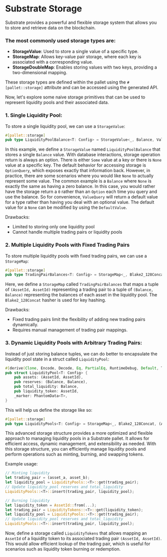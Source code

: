 # Substrate Storage

Substrate provides a powerful and flexible storage system that allows you to store and retrieve data on the blockchain.

### The most commonly used storage types are:
- **StorageValue**: Used to store a single value of a specific type.
- **StorageMap**: Allows key-value pair storage, where each key is associated with a corresponding value.
- **StorageDoubleMap**: Enables storing values with two keys, providing a two-dimensional mapping.

These storage types are defined within the pallet using the `#[pallet::storage]` attribute and can be accessed using
the generated API.

Now, let's explore some naive storage primitives that can be used to represent liquidity pools and their associated data.

### 1. Single Liquidity Pool:
To store a single liquidity pool, we can use a `StorageValue`:
```rust
#[pallet::storage]
pub type LiquidityPoolBalance<T: Config> = StorageValue<_, Balance, ValueQuery>;
```
In this example, we define a `StorageValue` named `LiquidityPoolBalance` that stores a single `Balance` value. With database interactions, storage operation return is always an option. There is either `Some` value at a key or there is `None` value at a specific key. The default behavior for accessing storage is `OptionQuery`, which exposes exactly that information back. However, in practice, there are some scenarios where you would like `None` to actually represent some value. The common example is a `Balance` where `None` is exactly the same as having a zero balance. In this case, you would rather have the storage return a `0` rather than an `Option` each time you query and use the balance. So for convenience, `ValueQuery` will return a default value for a type rather than having you deal with an optional value. The default value for a `None` can be modified by using the `DefaultValue`.

Drawbacks:
- Limited to storing only one liquidity pool
- Cannot handle multiple trading pairs or liquidity pools

### 2. Multiple Liquidity Pools with Fixed Trading Pairs
To store multiple liquidity pools with fixed trading pairs, we can use a `StorageMap`:
```rust
#[pallet::storage]
pub type TradingPairBalances<T: Config> = StorageMap<_, Blake2_128Concat, (AssetId, AssetId), (Balance, Balance), ValueQuery>;
```
Here, we define a `StorageMap` called `TradingPairBalances` that maps a tuple of `(AssetId, AssetId)` representing a trading pair to a tuple of `(Balance, Balance)` representing the balances of each asset in the liquidity pool. The `Blake2_128Concat` hasher is used for key hashing.

Drawbacks:
- Fixed trading pairs limit the flexibility of adding new trading pairs dynamically.
- Requires manual management of trading pair mappings.

### 3. Dynamic Liquidity Pools with Arbitrary Trading Pairs:
Instead of just storing balance tuples, we can do better to encapsulate the liquidity pool state in a struct called
`LiquidityPool`:
```rust
#[derive(Clone, Encode, Decode, Eq, PartialEq, RuntimeDebug, Default, TypeInfo)]
pub struct LiquidityPool<T: Config> {
    pub assets: (AssetId, AssetId),
    pub reserves: (Balance, Balance),
    pub total_liquidity: Balance,
    pub liquidity_token: AssetId,
    _marker: PhantomData<T>,
}
```
This will help us define the storage like so:
```rust
#[pallet::storage]
pub type LiquidityPools<T: Config> = StorageMap<_, Blake2_128Concat, (AssetIdOf<T>, AssetIdOf<T>), LiquidityPool<T>>;
```

This advanced storage structure provides a more optimized and flexible approach to managing liquidity pools in a Substrate pallet. It allows for efficient access, dynamic management, and extensibility as needed.
With this storage structure, you can efficiently manage liquidity pools and perform operations such as minting, burning, and swapping tokens.

Example usage:
```rust
// Minting liquidity
let trading_pair = (asset_a, asset_b);
let liquidity_pool = LiquidityPools::<T>::get(trading_pair);
// Update liquidity_pool reserves and total_liquidity
LiquidityPools::<T>::insert(trading_pair, liquidity_pool);

// Burning liquidity
let liquidity_token = AssetId::from(...);
let trading_pair = LiquidityTokens::<T>::get(liquidity_token);
let liquidity_pool = LiquidityPools::<T>::get(trading_pair);
// Update liquidity_pool reserves and total_liquidity
LiquidityPools::<T>::insert(trading_pair, liquidity_pool);
```

Now, define a storage called `LiquidityTokens` that allows mapping an `AssetId` of a liquidity token to its associated
trading pair `(AssetId, AssetId)`. This would allow efficient lookup of the trading pair, which is useful for scenarios
such as liquidity token burning or redemption.
